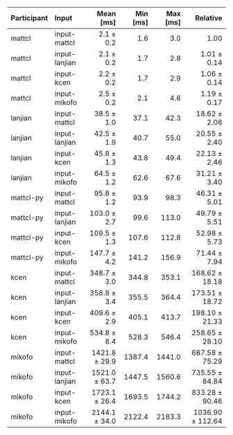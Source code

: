 | Participant | Input | Mean [ms] | Min [ms] | Max [ms] | Relative |
|:---|:---|---:|---:|---:|---:|
| mattcl | input-mattcl | 2.1 ± 0.2 | 1.6 | 3.0 | 1.00 |
| mattcl | input-lanjian | 2.1 ± 0.2 | 1.7 | 2.8 | 1.01 ± 0.14 |
| mattcl | input-kcen | 2.2 ± 0.2 | 1.7 | 2.9 | 1.06 ± 0.14 |
| mattcl | input-mikofo | 2.5 ± 0.2 | 2.1 | 4.6 | 1.19 ± 0.17 |
| lanjian | input-mattcl | 38.5 ± 1.0 | 37.1 | 42.3 | 18.62 ± 2.06 |
| lanjian | input-lanjian | 42.5 ± 1.9 | 40.7 | 55.0 | 20.55 ± 2.40 |
| lanjian | input-kcen | 45.8 ± 1.3 | 43.8 | 49.4 | 22.13 ± 2.46 |
| lanjian | input-mikofo | 64.5 ± 1.2 | 62.6 | 67.6 | 31.21 ± 3.40 |
| mattcl-py | input-mattcl | 95.8 ± 1.2 | 93.9 | 98.3 | 46.31 ± 5.01 |
| mattcl-py | input-lanjian | 103.0 ± 2.7 | 99.6 | 113.0 | 49.79 ± 5.51 |
| mattcl-py | input-kcen | 109.5 ± 1.3 | 107.6 | 112.8 | 52.98 ± 5.73 |
| mattcl-py | input-mikofo | 147.7 ± 4.2 | 141.2 | 156.9 | 71.44 ± 7.94 |
| kcen | input-mattcl | 348.7 ± 3.0 | 344.8 | 353.1 | 168.62 ± 18.18 |
| kcen | input-lanjian | 358.8 ± 3.4 | 355.5 | 364.4 | 173.51 ± 18.72 |
| kcen | input-kcen | 409.6 ± 2.9 | 405.1 | 413.7 | 198.10 ± 21.33 |
| kcen | input-mikofo | 534.8 ± 8.4 | 528.3 | 546.4 | 258.65 ± 28.10 |
| mikofo | input-mattcl | 1421.8 ± 29.9 | 1387.4 | 1441.0 | 687.58 ± 75.29 |
| mikofo | input-lanjian | 1521.0 ± 63.7 | 1447.5 | 1560.6 | 735.55 ± 84.84 |
| mikofo | input-kcen | 1723.1 ± 26.4 | 1693.5 | 1744.2 | 833.28 ± 90.46 |
| mikofo | input-mikofo | 2144.1 ± 34.0 | 2122.4 | 2183.3 | 1036.90 ± 112.64 |
